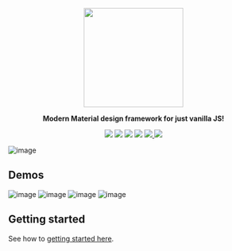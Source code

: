 <p align="center"><img src="https://material.tronic247.com/logo.svg" height="200"/></p>
<p align="center"><b>Modern Material design framework for just vanilla JS!</b></p>
<p align="center"><img src="https://img.shields.io/github/stars/tronic247/material?style=flat-square"/>
<img src="https://img.shields.io/github/last-commit/tronic247/material?style=flat-square"/>
<img src="https://img.shields.io/github/issues/tronic247/material?style=flat-square"/>
<img src="https://img.shields.io/badge/Tronic247-Product-%23e41c26"/>  
<a href="https://discord.gg/eKapYKj9u4"> <img src="https://img.shields.io/discord/868761454914981941.svg?label=&logo=discord&logoColor=ffffff&color=7389D8&labelColor=6A7EC2"/> </a>
<a href="https://www.codefactor.io/repository/github/tronic247/material"> <img src="https://www.codefactor.io/repository/github/tronic247/material/badge"/> </a>
</p>

![image](https://user-images.githubusercontent.com/76736580/147639923-74dba5fd-3c44-45d3-a6f6-c2571f63c5cf.png)

## Demos
![image](https://user-images.githubusercontent.com/76736580/147640000-94d6ec43-57fd-4d0c-a90c-b2d202900c97.png)
![image](https://user-images.githubusercontent.com/76736580/147640014-75e0b35a-e59f-4fbd-80fb-bd6daa2eeee9.png)
![image](https://user-images.githubusercontent.com/76736580/147640039-f7b55b86-3edb-43e2-a1e3-344b20355cee.png)
![image](https://user-images.githubusercontent.com/76736580/147640082-1fac5957-f860-408b-9131-fb1be7da27c7.png)


## Getting started
See how to [getting started here](https://material.tronic247.com/getting-started/).
